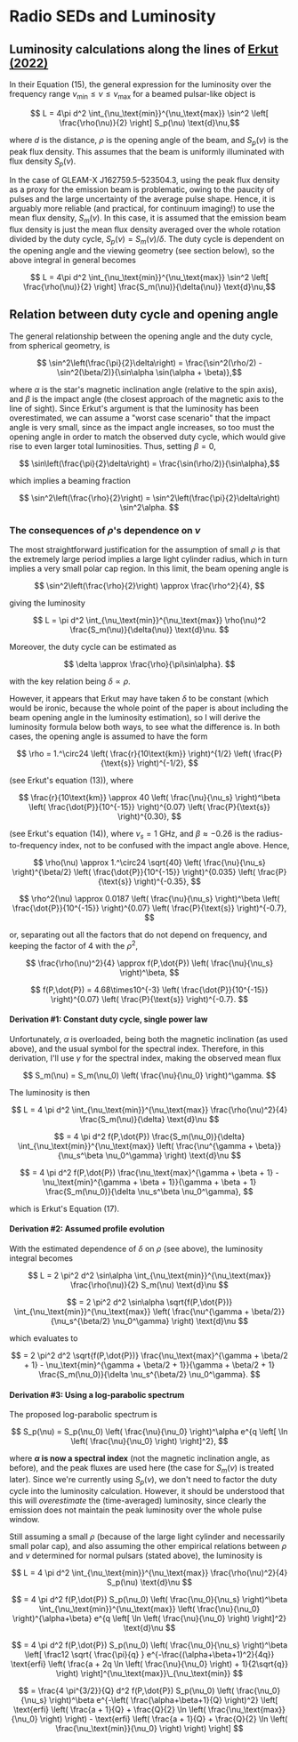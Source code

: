 # Radio SEDs and Luminosity

## Luminosity calculations along the lines of [Erkut (2022)](https://ui.adsabs.harvard.edu/abs/2022MNRAS.514L..41E%2F/abstract)

In their Equation (15), the general expression for the luminosity over the frequency range $\nu_\text{min} \le \nu \le \nu_\text{max}$ for a beamed pulsar-like object is

$$ L = 4\pi d^2 \int_{\nu_\text{min}}^{\nu_\text{max}} \sin^2 \left[ \frac{\rho(\nu)}{2} \right] S_p(\nu) \text{d}\nu,$$

where $d$ is the distance, $\rho$ is the opening angle of the beam, and $S_p(\nu)$ is the peak flux density.
This assumes that the beam is uniformly illuminated with flux density $S_p(\nu)$.

In the case of GLEAM-X J162759.5–523504.3, using the peak flux density as a proxy for the emission beam is problematic, owing to the paucity of pulses and the large uncertainty of the average pulse shape.
Hence, it is arguably more reliable (and practical, for continuum imaging!) to use the mean flux density, $S_m(\nu)$.
In this case, it is assumed that the emission beam flux density is just the mean flux density averaged over the whole rotation divided by the duty cycle, $S_p(\nu) = S_m(\nu)/\delta$.
The duty cycle is dependent on the opening angle and the viewing geometry (see section below), so the above integral in general becomes

$$ L = 4\pi d^2 \int_{\nu_\text{min}}^{\nu_\text{max}} \sin^2 \left[ \frac{\rho(\nu)}{2} \right] \frac{S_m(\nu)}{\delta(\nu)} \text{d}\nu,$$

## Relation between duty cycle and opening angle

The general relationship between the opening angle and the duty cycle, from spherical geometry, is

$$ \sin^2\left(\frac{\pi}{2}\delta\right) = \frac{\sin^2(\rho/2) - \sin^2(\beta/2)}{\sin\alpha \sin(\alpha + \beta)},$$

where $\alpha$ is the star's magnetic inclination angle (relative to the spin axis), and $\beta$ is the impact angle (the closest approach of the magnetic axis to the line of sight).
Since Erkut's argument is that the luminosity has been overestimated, we can assume a "worst case scenario" that the impact angle is very small, since as the impact angle increases, so too must the opening angle in order to match the observed duty cycle, which would give rise to even larger total luminosities.
Thus, setting $\beta = 0$,

$$ \sin\left(\frac{\pi}{2}\delta\right) = \frac{\sin(\rho/2)}{\sin\alpha},$$

which implies a beaming fraction

$$ \sin^2\left(\frac{\rho}{2}\right) = \sin^2\left(\frac{\pi}{2}\delta\right) \sin^2\alpha. $$

### The consequences of $\rho$'s dependence on $\nu$

The most straightforward justification for the assumption of small $\rho$ is that the extremely large period implies a large light cylinder radius, which in turn implies a very small polar cap region.
In this limit, the beam opening angle is

$$ \sin^2\left(\frac{\rho}{2}\right) \approx \frac{\rho^2}{4}, $$

giving the luminosity

$$ L = \pi d^2 \int_{\nu_\text{min}}^{\nu_\text{max}} \rho(\nu)^2 \frac{S_m(\nu)}{\delta(\nu)} \text{d}\nu. $$

Moreover, the duty cycle can be estimated as

$$ \delta \approx \frac{\rho}{\pi\sin\alpha}. $$

with the key relation being $\delta \propto \rho$.

However, it appears that Erkut may have taken $\delta$ to be constant (which would be ironic, because the whole point of the paper is about including the beam opening angle in the luminosity estimation), so I will derive the luminosity formula below both ways, to see what the difference is.
In both cases, the opening angle is assumed to have the form

$$ \rho = 1.^\circ24 \left( \frac{r}{10\text{km}} \right)^{1/2} \left( \frac{P}{\text{s}} \right)^{-1/2}, $$

(see Erkut's equation (13)), where

$$ \frac{r}{10\text{km}} \approx 40 \left( \frac{\nu}{\nu_s} \right)^\beta \left( \frac{\dot{P}}{10^{-15}} \right)^{0.07} \left( \frac{P}{\text{s}} \right)^{0.30}, $$

(see Erkut's equation (14)), where $\nu_s = 1$ GHz, and $\beta \approx -0.26$ is the radius-to-frequency index, not to be confused with the impact angle above.
Hence,

$$ \rho(\nu) \approx 1.^\circ24 \sqrt{40} \left( \frac{\nu}{\nu_s} \right)^{\beta/2} \left( \frac{\dot{P}}{10^{-15}} \right)^{0.035} \left( \frac{P}{\text{s}} \right)^{-0.35}, $$

$$ \rho^2(\nu) \approx 0.0187 \left( \frac{\nu}{\nu_s} \right)^\beta \left( \frac{\dot{P}}{10^{-15}} \right)^{0.07} \left( \frac{P}{\text{s}} \right)^{-0.7}, $$

or, separating out all the factors that do not depend on frequency, and keeping the factor of 4 with the $\rho^2$,

$$ \frac{\rho(\nu)^2}{4} \approx f(P,\dot{P}) \left( \frac{\nu}{\nu_s} \right)^\beta, $$

$$ f(P,\dot{P}) = 4.68\times10^{-3} \left( \frac{\dot{P}}{10^{-15}} \right)^{0.07} \left( \frac{P}{\text{s}} \right)^{-0.7}. $$

#### Derivation #1: Constant duty cycle, single power law

Unfortunately, $\alpha$ is overloaded, being both the magnetic inclination (as used above), and the usual symbol for the spectral index.
Therefore, in this derivation, I'll use $\gamma$ for the spectral index, making the observed mean flux

$$ S_m(\nu) = S_m(\nu_0) \left( \frac{\nu}{\nu_0} \right)^\gamma. $$

The luminosity is then

$$ L = 4 \pi d^2 \int_{\nu_\text{min}}^{\nu_\text{max}} \frac{\rho(\nu)^2}{4} \frac{S_m(\nu)}{\delta} \text{d}\nu $$

$$ = 4 \pi d^2 f(P,\dot{P}) \frac{S_m(\nu_0)}{\delta} \int_{\nu_\text{min}}^{\nu_\text{max}} \left( \frac{\nu^{\gamma + \beta}}{\nu_s^\beta \nu_0^\gamma} \right) \text{d}\nu $$

$$ = 4 \pi d^2 f(P,\dot{P}) \frac{\nu_\text{max}^{\gamma + \beta + 1} - \nu_\text{min}^{\gamma + \beta + 1}}{\gamma + \beta + 1} \frac{S_m(\nu_0)}{\delta \nu_s^\beta \nu_0^\gamma}, $$

which is Erkut's Equation (17).

#### Derivation #2: Assumed profile evolution

With the estimated dependence of $\delta$ on $\rho$ (see above), the luminosity integral becomes

$$ L = 2 \pi^2 d^2 \sin\alpha \int_{\nu_\text{min}}^{\nu_\text{max}} \frac{\rho(\nu)}{2} S_m(\nu) \text{d}\nu $$

$$ = 2 \pi^2 d^2 \sin\alpha \sqrt{f(P,\dot{P})} \int_{\nu_\text{min}}^{\nu_\text{max}} \left( \frac{\nu^{\gamma + \beta/2}}{\nu_s^{\beta/2} \nu_0^\gamma} \right) \text{d}\nu $$

which evaluates to

$$ = 2 \pi^2 d^2 \sqrt{f(P,\dot{P})} \frac{\nu_\text{max}^{\gamma + \beta/2 + 1} - \nu_\text{min}^{\gamma + \beta/2 + 1}}{\gamma + \beta/2 + 1} \frac{S_m(\nu_0)}{\delta \nu_s^{\beta/2} \nu_0^\gamma}. $$

#### Derivation #3: Using a log-parabolic spectrum

The proposed log-parabolic spectrum is

$$ S_p(\nu) = S_p(\nu_0) \left( \frac{\nu}{\nu_0} \right)^\alpha e^{q \left[ \ln \left( \frac{\nu}{\nu_0} \right) \right]^2}, $$

where **$\alpha$ is now a spectral index** (not the magnetic inclination angle, as before), and the peak fluxes are used here (the case for $S_m(\nu)$ is treated later).
Since we're currently using $S_p(\nu)$, we don't need to factor the duty cycle into the luminosity calculation.
However, it should be understood that this will *overestimate* the (time-averaged) luminosity, since clearly the emission does not maintain the peak luminosity over the whole pulse window.

Still assuming a small $\rho$ (because of the large light cylinder and necessarily small polar cap), and also assuming the other empirical relations between $\rho$ and $\nu$ determined for normal pulsars (stated above), the luminosity is

$$ L = 4 \pi d^2 \int_{\nu_\text{min}}^{\nu_\text{max}} \frac{\rho(\nu)^2}{4} S_p(\nu) \text{d}\nu $$

$$ = 4 \pi d^2 f(P,\dot{P}) S_p(\nu_0) \left( \frac{\nu_0}{\nu_s} \right)^\beta \int_{\nu_\text{min}}^{\nu_\text{max}} \left( \frac{\nu}{\nu_0} \right)^{\alpha+\beta} e^{q \left[ \ln \left( \frac{\nu}{\nu_0} \right) \right]^2} \text{d}\nu $$

$$ = 4 \pi d^2 f(P,\dot{P}) S_p(\nu_0) \left( \frac{\nu_0}{\nu_s} \right)^\beta \left[ \frac12 \sqrt{ \frac{\pi}{q} } e^{-\frac{(\alpha+\beta+1)^2}{4q}} \text{erfi} \left( \frac{a + 2q \ln \left( \frac{\nu}{\nu_0} \right) + 1}{2\sqrt{q}} \right) \right]^{\nu_\text{max}}\_{\nu_\text{min}} $$

$$ = \frac{4 \pi^{3/2}}{Q} d^2 f(P,\dot{P}) S_p(\nu_0) \left( \frac{\nu_0}{\nu_s} \right)^\beta e^{-\left( \frac{\alpha+\beta+1}{Q} \right)^2} \left[ \text{erfi} \left( \frac{a + 1}{Q} + \frac{Q}{2} \ln \left( \frac{\nu_\text{max}}{\nu_0} \right) \right) - \text{erfi} \left( \frac{a + 1}{Q} + \frac{Q}{2} \ln \left( \frac{\nu_\text{min}}{\nu_0} \right) \right) \right] $$

